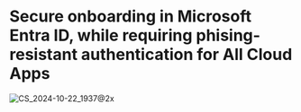 # Secure onboarding in Microsoft Entra ID, while requiring phising-resistant authentication for All Cloud Apps



![CS_2024-10-22_1937@2x](https://github.com/user-attachments/assets/75d3c0e4-c37d-45d5-a9cd-05e3d74185a0)
